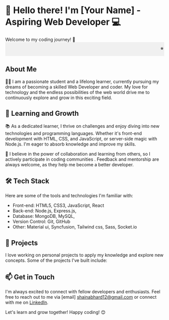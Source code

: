 # 👋 Hello there! I'm [Your Name] - Aspiring Web Developer :computer:

Welcome to my coding journey! 🚀
<marquee behavior="scroll" direction="left" style="background-color: #f0f0f0; padding: 10px;">
  <strong>⭐️ Exciting News:</strong> Check out my latest project <a href="(https://dashboardbyshaina.netlify.app/)">Awesome React Admin Dashboard</a>!
</marquee>

## About Me

👩‍🎓 I am a passionate student and a lifelong learner, currently pursuing my dreams of becoming a skilled Web Developer and coder. My love for technology and the endless possibilities of the web world drive me to continuously explore and grow in this exciting field.

## 🌱 Learning and Growth

📚 As a dedicated learner, I thrive on challenges and enjoy diving into new technologies and programming languages. Whether it's front-end development with HTML, CSS, and JavaScript, or server-side magic with Node.js.  I'm eager to absorb knowledge and improve my skills.

🤝 I believe in the power of collaboration and learning from others, so I actively participate in coding communities . Feedback and mentorship are always welcome, as they help me become a better developer.


## 🛠️ Tech Stack

Here are some of the tools and technologies I'm familiar with:

- Front-end: HTML5, CSS3, JavaScript, React
- Back-end: Node.js, Express.js,
- Database: MongoDB, MySQL, 
- Version Control: Git, GitHub
- Other: Material ui, Syncfusion, Tailwind css, Sass, Socket.io

## 🌟 Projects

I love working on personal projects to apply my knowledge and explore new concepts. Some of the projects I've built include:



<!-- Changing Text Effect -->
<p id="changing-text"></p>
<script>
  const changingTextElement = document.getElementById('changing-text');
  const textOptions = ['Passionate Coder', 'Web Enthusiast', 'Tech Lover', 'Learner'];

  let index = 0;
  setInterval(() => {
    changingTextElement.textContent = textOptions[index];
    index = (index + 1) % textOptions.length;
  }, 2000); // Change text every 2 seconds
</script>

## 📫 Get in Touch

I'm always excited to connect with fellow developers and enthusiasts. Feel free to reach out to me via [email] shainabhard12@gmail.com or connect with me on [LinkedIn](https://www.linkedin.com/in/your-profile).

Let's learn and grow together! Happy coding! 😊
